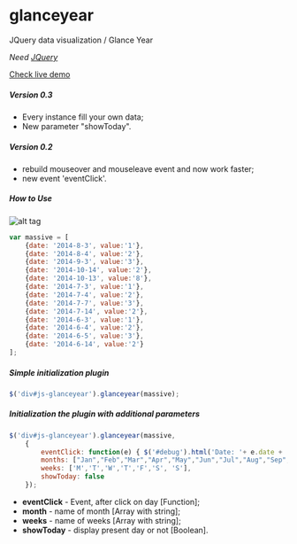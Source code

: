 glanceyear
==========

JQuery data visualization / Glance Year

*Need [JQuery](http://jquery.com/download/)*

[Check live demo](http://codepen.io/Kraigo/full/Hpuyw)

##### Version 0.3
- Every instance fill your own data;
- New parameter "showToday".

##### Version 0.2
- rebuild mouseover and mouseleave event and now work faster;
- new event 'eventClick'.

##### How to Use
![alt tag](https://raw.github.com/kraigo/glanceyear/master/images/glanceyear.png)
```javascript
var massive = [
	{date: '2014-8-3', value:'1'},
	{date: '2014-8-4', value:'2'},
	{date: '2014-9-3', value:'3'},
	{date: '2014-10-14', value:'2'},
	{date: '2014-10-13', value:'8'},
	{date: '2014-7-3', value:'1'},
	{date: '2014-7-4', value:'2'},
	{date: '2014-7-7', value:'3'},
	{date: '2014-7-14', value:'2'},
	{date: '2014-6-3', value:'1'},
	{date: '2014-6-4', value:'2'},
	{date: '2014-6-5', value:'3'},
	{date: '2014-6-14', value:'2'}
];
```

##### Simple initialization plugin
```javascript
$('div#js-glanceyear').glanceyear(massive);
```

##### Initialization the plugin with additional parameters
```javascript
$('div#js-glanceyear').glanceyear(massive,
	{
		eventClick: function(e) { $('#debug').html('Date: '+ e.date + ', Count: ' + e.count); },
		months: ["Jan","Feb","Mar","Apr","May","Jun","Jul","Aug","Sep","Oct","Nov","Dec"],
		weeks: ['M','T','W','T','F','S', 'S'],
		showToday: false
	});
```

- **eventClick** - Event, after click on day [Function];
- **month** - name of month [Array with string];
- **weeks** - name of weeks [Array with string];
- **showToday** - display present day or not [Boolean].